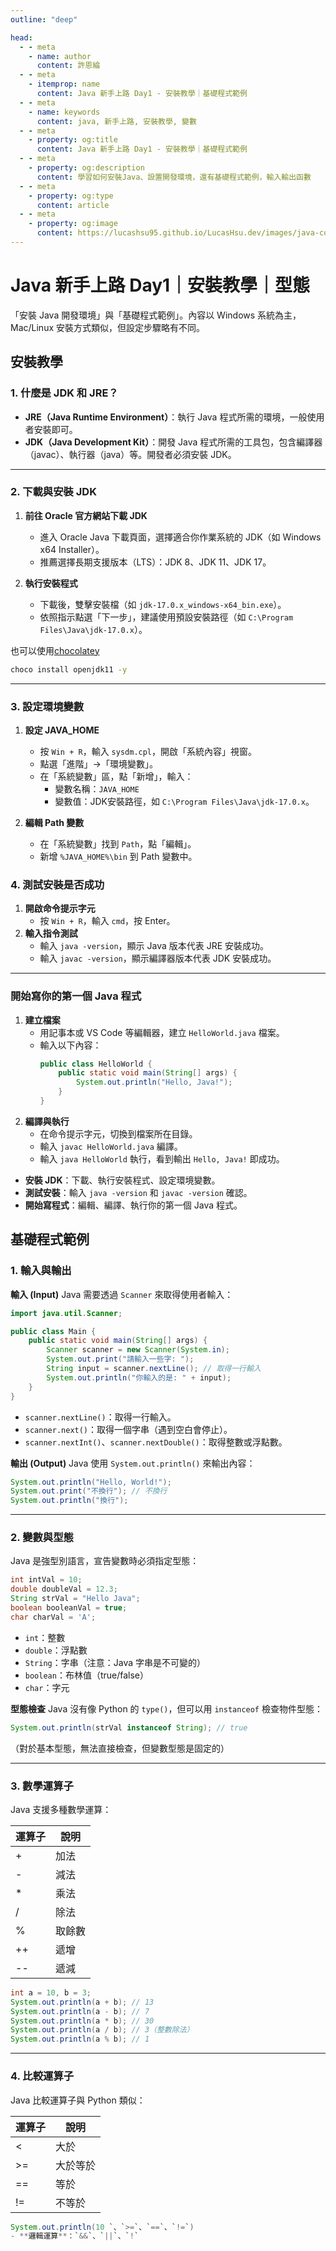 ```yaml
---
outline: "deep"

head:
  - - meta
    - name: author
      content: 許恩綸
  - - meta
    - itemprop: name
      content: Java 新手上路 Day1 - 安裝教學｜基礎程式範例
  - - meta
    - name: keywords
      content: java, 新手上路, 安裝教學, 變數
  - - meta
    - property: og:title
      content: Java 新手上路 Day1 - 安裝教學｜基礎程式範例
  - - meta
    - property: og:description
      content: 學習如何安裝Java、設置開發環境，還有基礎程式範例，輸入輸出函數
  - - meta
    - property: og:type
      content: article
  - - meta
    - property: og:image
      content: https://lucashsu95.github.io/LucasHsu.dev/images/java-cover.jpg
---
```


# Java 新手上路 Day1｜安裝教學｜型態

「安裝 Java 開發環境」與「基礎程式範例」。內容以 Windows 系統為主，Mac/Linux 安裝方式類似，但設定步驟略有不同。

## 安裝教學

### **1. 什麼是 JDK 和 JRE？**

- **JRE（Java Runtime Environment）**：執行 Java 程式所需的環境，一般使用者安裝即可。
- **JDK（Java Development Kit）**：開發 Java 程式所需的工具包，包含編譯器（javac）、執行器（java）等。開發者必須安裝 JDK。

---

### **2. 下載與安裝 JDK**

1. **前往 Oracle 官方網站下載 JDK**
   - 進入 Oracle Java 下載頁面，選擇適合你作業系統的 JDK（如 Windows x64 Installer）。
   - 推薦選擇長期支援版本（LTS）：JDK 8、JDK 11、JDK 17。

2. **執行安裝程式**
   - 下載後，雙擊安裝檔（如 `jdk-17.0.x_windows-x64_bin.exe`）。
   - 依照指示點選「下一步」，建議使用預設安裝路徑（如 `C:\Program Files\Java\jdk-17.0.x`）。

也可以使用[chocolatey](https://chocolatey.org/install)
```bash
choco install openjdk11 -y
```

---

### **3. 設定環境變數**

1. **設定 JAVA_HOME**
   - 按 `Win + R`，輸入 `sysdm.cpl`，開啟「系統內容」視窗。
   - 點選「進階」→「環境變數」。
   - 在「系統變數」區，點「新增」，輸入：
     - 變數名稱：`JAVA_HOME`
     - 變數值：JDK安裝路徑，如 `C:\Program Files\Java\jdk-17.0.x`。

2. **編輯 Path 變數**
   - 在「系統變數」找到 `Path`，點「編輯」。
   - 新增 `%JAVA_HOME%\bin` 到 Path 變數中。

### **4. 測試安裝是否成功**

1. **開啟命令提示字元**
   - 按 `Win + R`，輸入 `cmd`，按 Enter。
2. **輸入指令測試**
   - 輸入 `java -version`，顯示 Java 版本代表 JRE 安裝成功。
   - 輸入 `javac -version`，顯示編譯器版本代表 JDK 安裝成功。

---

### 開始寫你的第一個 Java 程式

1. **建立檔案**
   - 用記事本或 VS Code 等編輯器，建立 `HelloWorld.java` 檔案。
   - 輸入以下內容：
     ```java
     public class HelloWorld {
         public static void main(String[] args) {
             System.out.println("Hello, Java!");
         }
     }
     ```
2. **編譯與執行**
   - 在命令提示字元，切換到檔案所在目錄。
   - 輸入 `javac HelloWorld.java` 編譯。
   - 輸入 `java HelloWorld` 執行，看到輸出 `Hello, Java!` 即成功。

- **安裝 JDK**：下載、執行安裝程式、設定環境變數。
- **測試安裝**：輸入 `java -version` 和 `javac -version` 確認。
- **開始寫程式**：編輯、編譯、執行你的第一個 Java 程式。

## 基礎程式範例
### **1. 輸入與輸出**

**輸入 (Input)**
Java 需要透過 `Scanner` 來取得使用者輸入：

```java
import java.util.Scanner;

public class Main {
    public static void main(String[] args) {
        Scanner scanner = new Scanner(System.in);
        System.out.print("請輸入一些字: ");
        String input = scanner.nextLine(); // 取得一行輸入
        System.out.println("你輸入的是: " + input);
    }
}
```
- `scanner.nextLine()`：取得一行輸入。
- `scanner.next()`：取得一個字串（遇到空白會停止）。
- `scanner.nextInt()`、`scanner.nextDouble()`：取得整數或浮點數。

**輸出 (Output)**
Java 使用 `System.out.println()` 來輸出內容：

```java
System.out.println("Hello, World!");
System.out.print("不換行"); // 不換行
System.out.println("換行");
```

---

### **2. 變數與型態**

Java 是強型別語言，宣告變數時必須指定型態：

```java
int intVal = 10;
double doubleVal = 12.3;
String strVal = "Hello Java";
boolean booleanVal = true;
char charVal = 'A';
```
- `int`：整數
- `double`：浮點數
- `String`：字串（注意：Java 字串是不可變的）
- `boolean`：布林值（true/false）
- `char`：字元

**型態檢查**
Java 沒有像 Python 的 `type()`，但可以用 `instanceof` 檢查物件型態：

```java
System.out.println(strVal instanceof String); // true
```
（對於基本型態，無法直接檢查，但變數型態是固定的）

---

### **3. 數學運算子**

Java 支援多種數學運算：

| 運算子 | 說明         |
|--------|------------|
| +      | 加法        |
| -      | 減法        |
| *      | 乘法        |
| /      | 除法        |
| %      | 取餘數      |
| ++     | 遞增        |
| --     | 遞減        |

```java
int a = 10, b = 3;
System.out.println(a + b); // 13
System.out.println(a - b); // 7
System.out.println(a * b); // 30
System.out.println(a / b); // 3（整數除法）
System.out.println(a % b); // 1
```

---

### **4. 比較運算子**

Java 比較運算子與 Python 類似：

| 運算子 | 說明           |
|--------|--------------|
| <      | 大於          |
| >=     | 大於等於       |
| ==     | 等於          |
| !=     | 不等於        |

```java
System.out.println(10 `、`>=`、`==`、`!=`)
- **邏輯運算**：`&&`、`||`、`!`
```
